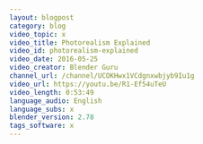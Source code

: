 ```yaml
---
layout: blogpost
category: blog
video_topic: x
video_title: Photorealism Explained
video_id: photorealism-explained
video_date: 2016-05-25
video_creator: Blender Guru
channel_url: /channel/UCOKHwx1VCdgnxwbjyb9Iu1g
video_url: https://youtu.be/R1-Ef54uTeU
video_length: 0:53:49
language_audio: English
language_subs: x
blender_version: 2.78
tags_software: x
---
```

